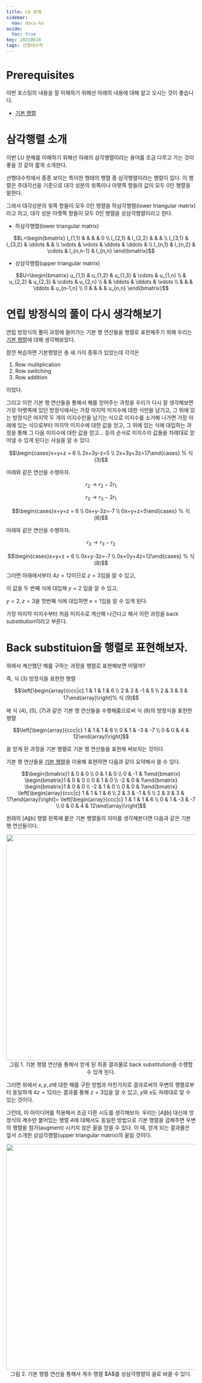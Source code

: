 ```yaml
---
title: LU 분해
sidebar:
  nav: docs-ko
aside:
  toc: true
key: 20210616
tags: 선형대수학
---
```


# Prerequisites

이번 포스팅의 내용을 잘 이해하기 위해선 아래의 내용에 대해 알고 오시는 것이 좋습니다.

* [기본 행렬](https://angeloyeo.github.io/2021/06/15/elementary_square_matrices.html)

# 삼각행렬 소개

이번 LU 분해를 이해하기 위해선 아래의 삼각행렬이라는 용어를 조금 다루고 가는 것이 좋을 것 같아 짧게 소개한다.

선형대수학에서 종종 보이는 특이한 형태의 행렬 중 삼각행렬이라는 행렬이 있다. 이 행렬은 주대각선을 기준으로 대각 성분의 윗쪽이나 아랫쪽 항들의 값이 모두 0인 행렬을 말한다.

그래서 대각성분의 윗쪽 항들이 모두 0인 행렬을 하삼각행렬(lower triangular matrix)라고 하고, 대각 성분 아랫쪽 항들이 모두 0인 행렬을 상삼각행렬이라고 한다.

* 하삼각행렬(lower triangular matrix)

$$L=\begin{bmatrix}
  l_{1,1} &         &        &           &    0    \\
  l_{2,1} & l_{2,2} &        &           &         \\
  l_{3,1} & l_{3,2} & \ddots &           &         \\
  \vdots  & \vdots  & \ddots & \ddots    &         \\
  l_{n,1} & l_{n,2} & \cdots & l_{n,n-1} & l_{n,n}  \end{bmatrix}$$


* 상삼각행렬(upper triangular matrix)

$$U=\begin{bmatrix}
  u_{1,1} & u_{1,2} & u_{1,3} & \cdots & u_{1,n}   \\
          & u_{2,2} & u_{2,3} & \cdots & u_{2,n}   \\
          &         & \ddots  & \ddots & \vdots    \\
          &         &         & \ddots & u_{n-1,n} \\
     0    &         &         &        & u_{n,n}   \end{bmatrix}$$

# 연립 방정식의 풀이 다시 생각해보기

연립 방정식의 풀이 과정에 들어가는 기본 행 연산들을 행렬로 표현해주기 위해 우리는 [기본 행렬](https://angeloyeo.github.io/2021/06/15/elementary_square_matrices.html)에 대해 생각해보았다.

잠깐 복습하면 기본행렬은 총 세 가지 종류가 있었는데 각각은

1. Row multiplication
2. Row switching
3. Row addition

이었다. 

그리고 이런 기본 행 연산들을 통해서 해를 얻어주는 과정을 우리가 다시 잘 생각해보면 가장 아랫쪽에 있던 방정식에서는 가장 마지막 미지수에 대한 식만을 남기고, 그 위에 있는 방정식은 마지막 두 개의 미지수만을 남기는 식으로 미지수를 소거해 나가면 가장 아래에 있는 식으로부터 마지막 미지수에 대한 값을 얻고, 그 위에 있는 식에 대입하는 과정을 통해 그 다음 미지수에 대한 값을 얻고... 등의 순서로 미지수의 값들을 차례대로 얻어낼 수 있게 된다는 사실을 알 수 있다.

$$\begin{cases}x+y+z = 6 \\ 2x+3y-z=5 \\ 2x+3y+3z=17\end{cases} % 식 (3)$$

아래와 같은 연산을 수행하자.

$$r_2 \rightarrow r_2-2r_1 % 식 (4)$$

$$r_3 \rightarrow r_3 - 2r_1 % 식 (5)$$

$$\begin{cases}x+y+z = 6 \\ 0x+y-3z=-7 \\ 0x+y+z=5\end{cases} % 식 (6)$$

아래와 같은 연산을 수행하자.

$$r_3 \rightarrow r_3- r_2 % 식 (7)$$

$$\begin{cases}x+y+z = 6 \\ 0x+y-3z=-7 \\ 0x+0y+4z=12\end{cases} % 식 (8)$$

그러면 아래에서부터 $4z=12$이므로 $z=3$임을 알 수 있고,

이 값을 두 번째 식에 대입해 $y=2$ 임을 알 수 있고,

$y=2, z=3$을 첫번째 식에 대입하면 $x=1$임을 알 수 있게 된다.

가장 마지막 미지수부터 처음 미지수로 계산해 나간다고 해서 이런 과정을 back substitution이라고 부른다.

# Back substituion을 행렬로 표현해보자.

위에서 계산했던 해를 구하는 과정을 행렬로 표현해보면 어떨까?

즉, 식 (3) 방정식을 표현한 행렬

$$\left[\begin{array}{ccc|c} 1 & 1 & 1 & 6 \\ 2 & 3 & -1 & 5 \\ 2 & 3 & 3 & 17\end{array}\right]% 식 (9)$$

에 식 (4), (5), (7)과 같은 기본 행 연산들을 수행해줌으로써 식 (8)의 방정식을 표현한 행렬

$$\left[\begin{array}{ccc|c} 1 & 1 & 1 & 6 \\ 0 & 1 & -3 & -7 \\ 0 & 0 & 4 & 12\end{array}\right]$$

을 얻게 된 과정을 기본 행렬로 기본 행 연산들을 표현해 써보자는 것이다.

기본 행 연산들을 [기본 행렬](https://angeloyeo.github.io/2021/06/15/elementary_square_matrices.html)을 이용해 표현하면 다음과 같이 요약해서 쓸 수 있다.

$$\begin{bmatrix}1 & 0 & 0 \\ 0 & 1 & 0 \\ 0 & -1 & 1\end{bmatrix}
\begin{bmatrix}1 & 0 & 0 \\ 0 & 1 & 0 \\ -2 & 0 & 1\end{bmatrix}
\begin{bmatrix}1 & 0 & 0 \\ -2 & 1 & 0 \\ 0 & 0 & 1\end{bmatrix}
\left[\begin{array}{ccc|c} 1 & 1 & 1 & 6 \\ 2 & 3 & -1 & 5 \\ 2 & 3 & 3 & 17\end{array}\right]=
\left[\begin{array}{ccc|c} 1 & 1 & 1 & 6 \\ 0 & 1 & -3 & -7 \\ 0 & 0 & 4 & 12\end{array}\right]$$

원래의 $[A\|b]$ 행렬 왼쪽에 붙은 기본 행렬들의 의미를 생각해본다면 다음과 같은 기본 행 연산들이다.

<p align = "center">
  <img width = "600" src = "https://raw.githubusercontent.com/angeloyeo/angeloyeo.github.io/master/pics/2021-06-16-LU_decomposition/pic1.png">
  <br>
  그림 1. 기본 행렬 연산을 통해서 얻게 된 최종 결과물로 back substitution을 수행할 수 있게 된다.
</p>

그러면 위에서 $x,y,z$에 대한 해를 구한 방법과 마찬가지로 결과로써의 우변의 행렬로부터 동일하게 $4z=12$라는 결과를 통해 $z=3$임을 알 수 있고, $y$와 $x$도 차례대로 알 수 있는 것이다.

그런데, 이 아이디어를 적용해서 조금 다른 시도를 생각해보자. 우리는 $[A\|b]$ 대신에 방정식의 계수만 붙어있는 행렬 $A$에 대해서도 동일한 방법으로 기본 행렬을 곱해주면 우변의 행렬을 첨가(augment) 시키지 않은 꼴을 얻을 수 있다. 이 때, 얻게 되는 결과물은 앞서 소개한 상삼각행렬(upper triangular matrix)의 꼴일 것이다.

<p align = "center">
  <img width = "600" src = "https://raw.githubusercontent.com/angeloyeo/angeloyeo.github.io/master/pics/2021-06-16-LU_decomposition/pic2.png">
  <br>
  그림 2. 기본 행렬 연산을 통해서 계수 행렬 $A$를 상삼각행렬의 꼴로 바꿀 수 있다.
</p>